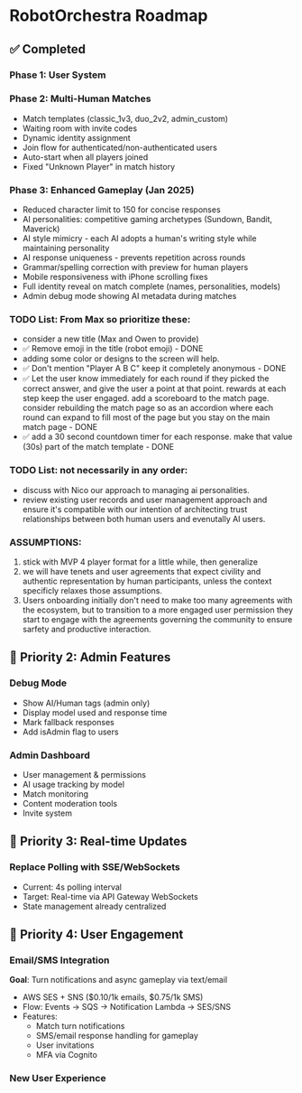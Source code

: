 # RobotOrchestra Roadmap

## ✅ Completed

### Phase 1: User System

### Phase 2: Multi-Human Matches

- Match templates (classic_1v3, duo_2v2, admin_custom)
- Waiting room with invite codes
- Dynamic identity assignment
- Join flow for authenticated/non-authenticated users
- Auto-start when all players joined
- Fixed "Unknown Player" in match history

### Phase 3: Enhanced Gameplay (Jan 2025)

- Reduced character limit to 150 for concise responses
- AI personalities: competitive gaming archetypes (Sundown, Bandit, Maverick)
- AI style mimicry - each AI adopts a human's writing style while maintaining personality
- AI response uniqueness - prevents repetition across rounds
- Grammar/spelling correction with preview for human players
- Mobile responsiveness with iPhone scrolling fixes
- Full identity reveal on match complete (names, personalities, models)
- Admin debug mode showing AI metadata during matches

### TODO List: From Max so prioritize these:

- consider a new title (Max and Owen to provide)
- ✅ Remove emoji in the title (robot emoji) - DONE
- adding some color or designs to the screen will help.
- ✅ Don't mention "Player A B C" keep it completely anonymous - DONE
- ✅ Let the user know immediately for each round if they picked the correct answer, and give the user a point at that point. rewards at each step keep the user engaged. add a scoreboard to the match page. consider rebuilding the match page so as an accordion where each round can expand to fill most of the page but you stay on the main match page - DONE
- ✅ add a 30 second countdown timer for each response. make that value (30s) part of the match template - DONE

### TODO List: not necessarily in any order:

- discuss with Nico our approach to managing ai personalities.
- review existing user records and user management approach and ensure it's compatible with our intention of architecting trust relationships between both human users and evenutally AI users.

### ASSUMPTIONS:

1. stick with MVP 4 player format for a little while, then generalize
2. we will have tenets and user agreements that expect civility and authentic representation by human participants, unless the context specificly relaxes those assumptions.
3. Users onboarding initially don't need to make too many agreements with the ecosystem, but to transition to a more engaged user permission they start to engage with the agreements governing the community to ensure sarfety and productive interaction.

## 🎯 Priority 2: Admin Features

### Debug Mode

- Show AI/Human tags (admin only)
- Display model used and response time
- Mark fallback responses
- Add isAdmin flag to users

### Admin Dashboard

- User management & permissions
- AI usage tracking by model
- Match monitoring
- Content moderation tools
- Invite system

## 🎯 Priority 3: Real-time Updates

### Replace Polling with SSE/WebSockets

- Current: 4s polling interval
- Target: Real-time via API Gateway WebSockets
- State management already centralized

## 🎯 Priority 4: User Engagement

### Email/SMS Integration

**Goal**: Turn notifications and async gameplay via text/email

- AWS SES + SNS ($0.10/1k emails, $0.75/1k SMS)
- Flow: Events → SQS → Notification Lambda → SES/SNS
- Features:
  - Match turn notifications
  - SMS/email response handling for gameplay
  - User invitations
  - MFA via Cognito

### New User Experience
